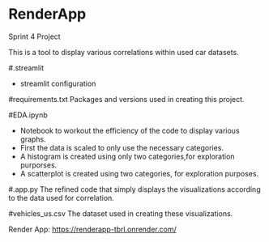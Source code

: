 # RenderApp
Sprint 4 Project

This is a tool to display various correlations within used car datasets.

#.streamlit
- streamlit configuration

#requirements.txt
Packages and versions used in creating this project.

#EDA.ipynb
- Notebook to workout the efficiency of the code to display various graphs.
- First the data is scaled to only use the necessary categories.
- A histogram is created using only two categories,for exploration purporses.
- A scatterplot is created using two categories, for exploration purposes.

#.app.py
The refined code that simply displays the visualizations according to the data used for correlation.

#vehicles_us.csv
The dataset used in creating these visualizations.

Render App: https://renderapp-tbrl.onrender.com/